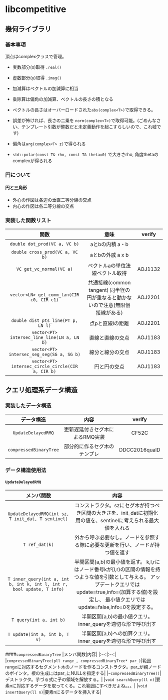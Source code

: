 # libcompetitive

## 幾何ライブラリ
### 基本事項
頂点はcomplexクラスで管理。
+ 実数部分(x)取得 ```.real()```
+ 虚数部分(y)取得 ```.imag()```

+ 加減算はベクトルの加減算に相当
+ 乗除算は偏角の加減算、ベクトルの長さの積となる

+ ベクトルの長さはオーバーロードされた```abs(complex<T>)```で取得できる。
+ 誤差が怖ければ、長さの二乗を ```norm(complex<T>)```で取得可能。(ごめんなさい、テンプレート引数が整数だと未定義動作を起こすらしいので、これ嘘です)
+ 偏角は```arg(complex<T> z)```で得られる
+ ```std::polar(const T& rho, const T& theta=0)``` で大きさrho, 角度thetaのcomplex<T>が得られる

### 円について
#### 円と三角形
+ 外心の作図は各辺の垂直二等分線の交点
+ 内心の作図は各二等分線の交点

### 実装した関数リスト

|関数|意味| verify |
|:--:|:--:|:--:|
|```double dot_prod(VC a, VC b)```|aとbの内積 a・b||
|```double cross_prod(VC a, VC b)```|aとbの外戚 a x b||
|```VC get_vc_normal(VC a)```|ベクトルaの単位法線ベクトル取得|AOJ1132|
|```vector<LN> get_comm_tan(CIR c0, CIR c1)```|共通接線(common tangent) 同半径の円が重なると動かないので注意(無限個接線がある)|AOJ2201|
|```double dist_pts_line(PT p, LN l)```|点pと直線lの距離|AOJ2201|
|```vector<PT> intersec_line_line(LN a, LN b)```|直線と直線の交点|AOJ1183|
|```vector<PT> intersec_seg_seg(SG a, SG b)```|線分と線分の交点|AOJ1183|
|```vector<PT> intersec_circle_circle(CIR a, CIR b)```|円と円の交点|AOJ1183|


## クエリ処理系データ構造
### 実装したデータ構造

|データ構造|内容|verify|
|:--:|:--:|:--:|
|```UpdateDelayedRMQ```|更新遅延付きセグ木によるRMQ実装|CF52C|
|```compressedBinaryTree```|部分的に作るセグ木のテンプレ|DDCC2016qualD|

### データ構造使用法
#### ```UpdateDelayedRMQ```
|メンバ関数|内容|
|:--:|:--:|
|```UpdateDelayedRMQ(int sz, T init_dat, T sentinel)```|コンストラクタ。szにセグ木が持つべき区間の大きさを、init_datに初期化用の値を、sentinelに考えられる最大値を入れる|
|```T ref_dat(k)```|外から呼ぶ必要なし。ノードを参照する際に必要な更新を行い、ノードが持つ値を返す|
|```T inner_query(int a, int b, int k, int l, int r, bool update, T info)```|半開区間[a,b)の最小値を返す。 k,l,rにはノード番号kが[l,r)の区間の情報を持つような値を引数として与える。 アップデートクエリではupdate=true,info=(加算する値)を設定し、 最小値クエリではupdate=false,info=0を設定する。|
|```T query(int a, int b)```|半開区間[a,b)の最小値クエリ。 inner_queryを適切な形で呼び出す|
|```T update(int a, int b, T v)```|半開区間[a,b)への加算クエリ。 inner_queryを適切な形で呼び出す|

####```compressedBinaryTree```
|メンバ関数|内容|
|:--:|:--:|
|```compressedBinaryTree(pll range_, compressedBinaryTree* par_)```|範囲rangeに対応するセグメント木のノードを作るコンストラクタ。par_が親ノードのポインタ。根の生成にはpar_にNULLを指定する|
|```~compressedBinaryTree()```|デストラクタ。芋づる式に子の領域を解放する。|
|```void searchQuery(ll n)```|要素nに対応するデータを取ってくる。これ範囲にすべきだよね。。。|
|```void insertQuery(ll n)```|要素nにるデータを挿入する|

